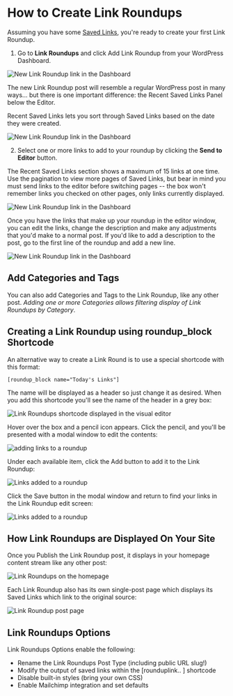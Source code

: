 # How to Create Link Roundups

Assuming you have some [Saved Links](/docs/saved-links.md), you're ready to create your first Link Roundup.

1) Go to **Link Roundups** and click Add Link Roundup from your WordPress Dashboard.

![New Link Roundup link in the Dashboard](./img/new-link-roundup.png)

The new Link Roundup post will resemble a regular WordPress post in many ways... but there is one important difference: the Recent Saved Links Panel below the Editor.

Recent Saved Links lets you sort through Saved Links based on the date they were created.

![New Link Roundup link in the Dashboard](./img/adding-link-roundup-1.png)

2) Select one or more links to add to your roundup by clicking the **Send to Editor** button.

The Recent Saved Links section shows a maximum of 15 links at one time. Use the pagination to view more pages of Saved Links, but bear in mind you must send links to the editor before switching pages -- the box won't remember links you checked on other pages, only links currently displayed.

![New Link Roundup link in the Dashboard](./img/adding-link-roundup-2.png)

Once you have the links that make up your roundup in the editor window, you can edit the links, change the description and make any adjustments that you'd make to a normal post. If you'd like to add a description to the post, go to the first line of the roundup and add a new line.

![New Link Roundup link in the Dashboard](./img/adding-link-roundup-3.png)

## Add Categories and Tags

You can also add Categories and Tags to the Link Roundup, like any other post. _Adding one or more Categories allows filtering display of Link Roundups by Category_.

## Creating a Link Roundup using roundup_block Shortcode

An alternative way to create a Link Round is to use a special shortcode with this format:

`[roundup_block name="Today's Links"]`

The name will be displayed as a header so just change it as desired. When you add this shortcode you'll see the name of the header in a grey box: 

![Link Roundups shortcode displayed in the visual editor](./img/roundup_block_1.png)

Hover over the box and a pencil icon appears. Click the pencil, and you'll be presented with a modal window to edit the contents:

![adding links to a roundup](./img/adding-links-modal.png)

Under each available item, click the Add button to add it to the Link Roundup:

![Links added to a roundup](./img/added-links-modal.png)

Click the Save button in the modal window and return to find your links in the Link Roundup edit screen:

![Links added to a roundup](./img/todays-links.png)

## How Link Roundups are Displayed On Your Site

Once you Publish the Link Roundup post, it displays in your homepage content stream like any other post:

![Link Roundups on the  homepage](./img/links-roundup-posts-on-homepage.png)

Each Link Roundup also has its own single-post page which displays its Saved Links which link to the original source:

![Link Roundup post page](./img/link-roundup-page-example.png)

## Link Roundups Options

Link Roundups Options enable the following:
- Rename the Link Roundups Post Type (including public URL slug!)
- Modify the output of saved links within the [rounduplink.. ] shortcode
- Disable built-in styles (bring your own CSS)
- Enable Mailchimp integration and set defaults